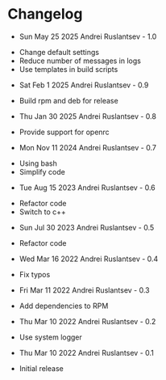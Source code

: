 # Changelog

* Sun May 25 2025 Andrei Ruslantsev - 1.0
- Change default settings
- Reduce number of messages in logs
- Use templates in build scripts

* Sat Feb 1 2025 Andrei Ruslantsev - 0.9
- Build rpm and deb for release

* Thu Jan 30 2025 Andrei Ruslantsev - 0.8
- Provide support for openrc

* Mon Nov 11 2024 Andrei Ruslantsev - 0.7
- Using bash
- Simplify code

* Tue Aug 15 2023 Andrei Ruslantsev - 0.6
- Refactor code
- Switch to c++

* Sun Jul 30 2023 Andrei Ruslantsev - 0.5
- Refactor code

* Wed Mar 16 2022 Andrei Ruslantsev - 0.4
- Fix typos

* Fri Mar 11 2022 Andrei Ruslantsev - 0.3
- Add dependencies to RPM

* Thu Mar 10 2022 Andrei Ruslantsev - 0.2
- Use system logger

* Thu Mar 10 2022 Andrei Ruslantsev - 0.1
- Initial release
